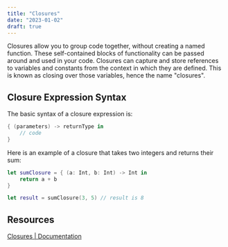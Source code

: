 ```yaml
---
title: "Closures"
date: "2023-01-02"
draft: true
---
```


Closures allow you to group code together, without creating a named function. These self-contained blocks of functionality can be passed around and used in your code. Closures can capture and store references to variables and constants from the context in which they are defined. This is known as closing over those variables, hence the name "closures".

## Closure Expression Syntax

The basic syntax of a closure expression is:

```swift
{ (parameters) -> returnType in
    // code
}
```

Here is an example of a closure that takes two integers and returns their sum:

```swift
let sumClosure = { (a: Int, b: Int) -> Int in
    return a + b
}

let result = sumClosure(3, 5) // result is 8

```

## Resources

[Closures | Documentation](https://docs.swift.org/swift-book/documentation/the-swift-programming-language/closures)
